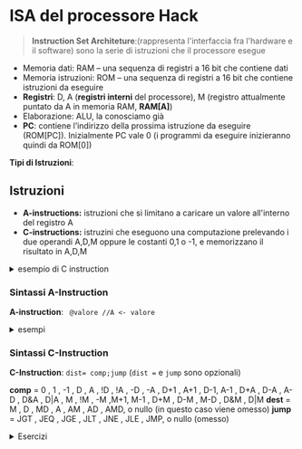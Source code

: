 
# ISA del processore Hack


> **Instruction Set Architeture**:(rappresenta l'interfaccia fra l'hardware e il software) sono la serie di istruzioni che il processore esegue

- Memoria dati: RAM – una sequenza di registri a 16 bit che contiene dati
- Memoria istruzioni: ROM – una sequenza di registri a 16 bit che contiene istruzioni da eseguire
- **Registri**: D, A (**registri interni** del processore), M (registro attualmente puntato da A in memoria RAM, **RAM[A]**) 
- Elaborazione: ALU, la conosciamo già
- **PC**: contiene l’indirizzo della prossima istruzione da eseguire (ROM[PC]). Inizialmente PC vale 0 (i programmi da eseguire inizieranno quindi da ROM[0])

**Tipi di Istruzioni**:

## Istruzioni

- **A-instructions:** istruzioni che si limitano a caricare un valore all'interno del registro A 
- **C-instructions:** istruzini che eseguono una computazione prelevando i due operandi A,D,M oppure le costanti 0,1 o -1, e memorizzano il risultato in A,D,M

<details>
<summary>
esempio di C instruction
</summary>

- Le computazioni che si possono eseguire sono: 0 , 1 , -1 , D , A , !D , !A , -D , -A , D+1 , A+1 , D-1 , A-1 , D+A , D-A , A-D , D&A , D|A , M , !M , -M , M+1 , M-1 , D+M , D-M , M-D , D&M , D|M
- D e A sono i registri interni, M coincide con RAM[A] 
</details>

### Sintassi A-Instruction

**A-instruction**: ` @valore //A <- valore`

<details>
<summary>
esempi
</summary>

Caricare una costante ( D = value)
```asm
@17 // A = 17
D = A // D = 17
```

Caricare un valore da RAM ( D = RAM[A])
```asm
@17 // A = 17
D = M // D = RAM[17]
```


 Selezionare una locazione ROM ( PC = A )
```asm
@17   // A = 17
0;JMP // mette 17 in PC, la prossima
       // istruzione sara’ ROM[17]
```
</details>

### Sintassi C-Instruction

**C-Instruction**: `dist= comp;jump` (`dist =` e `jump` sono opzionali)

**comp** = 0 , 1 , -1 , D , A , !D , !A , -D , -A , D+1 , A+1 , D-1, A-1 , D+A , D-A , A-D , D&A , D|A , M , !M , -M ,M+1, M-1 , D+M , D-M , M-D , D&M , D|M
**dest** = M , D , MD , A , AM , AD , AMD, o nullo (in questo caso viene omesso)
**jump** = JGT , JEQ , JGE , JLT , JNE , JLE , JMP, o nullo (omesso)


<details>
<summary>
Esercizi
</summary>



> memoria[2]=memoria[1]-memoria[0]-2
```asm
@1
D=M
@0
D=D-M
@2
M=D-A
```

> memoria[2]=memoria[1]-memoria[0]-2

```asm
@1
D=M
@0
D=D&M
@
M=!D
```

</details>